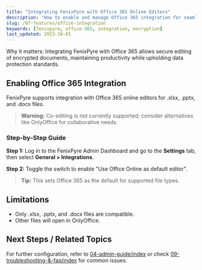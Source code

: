 ```yaml
---
title: "Integrating FenixPyre with Office 365 Online Editors"
description: "How to enable and manage Office 365 integration for seamless editing of encrypted files (under 160 characters)."
slug: /07-features/office-integration
keywords: [fenixpyre, office-365, integration, encryption]
last_updated: 2023-10-01
---
```


Why it matters: Integrating FenixPyre with Office 365 allows secure editing of encrypted documents, maintaining productivity while upholding data protection standards.

## Enabling Office 365 Integration
FenixPyre supports integration with Office 365 online editors for .xlsx, .pptx, and .docx files.

> **Warning:** Co-editing is not currently supported; consider alternatives like OnlyOffice for collaborative needs.

### Step-by-Step Guide
**Step 1:** Log in to the FenixPyre Admin Dashboard and go to the **Settings** tab, then select **General > Integrations**.

<!-- IMG: ./media/07-features/office-integrations.png | Alt: FenixPyre dashboard showing Integrations settings -->

**Step 2:** Toggle the switch to enable "Use Office Online as default editor".

> **Tip:** This sets Office 365 as the default for supported file types.

## Limitations
- Only .xlsx, .pptx, and .docx files are compatible.
- Other files will open in OnlyOffice.

## Next Steps / Related Topics
For further configuration, refer to [04-admin-guide/index](/04-admin-guide/index) or check [09-troubleshooting-&-faq/index](/09-troubleshooting-&-faq/index) for common issues.